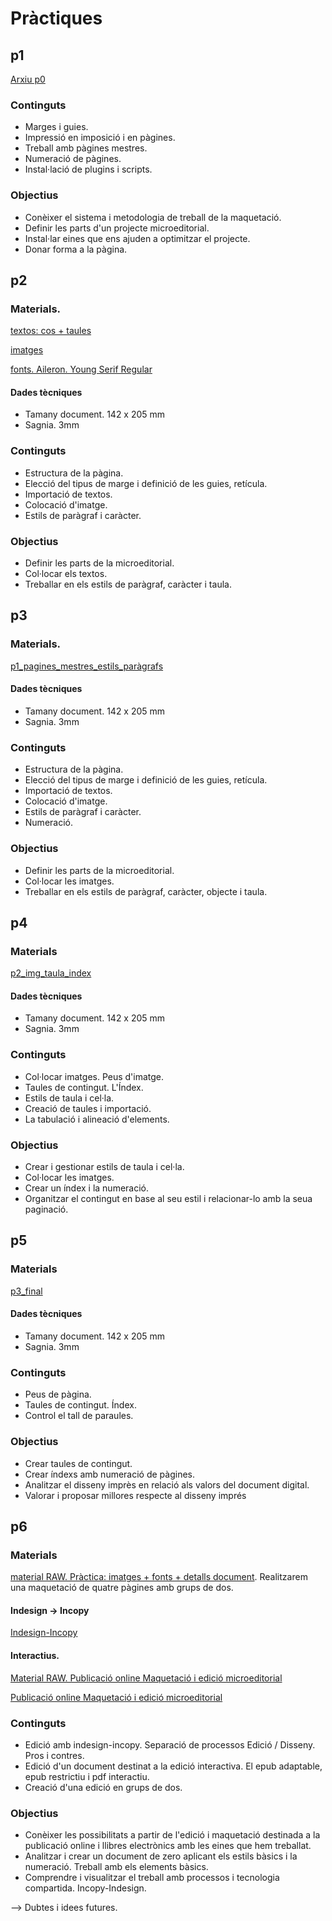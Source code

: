 # Pràctiques

## p1

[Arxiu p0](p0.zip)

### Continguts
* Marges i guies.
* Impressió en imposició i en pàgines.
* Treball amb pàgines mestres.
* Numeració de pàgines.
* Instal·lació de plugins i scripts.
### Objectius
* Conèixer el sistema i metodologia de treball de la maquetació.
* Definir les parts d'un projecte microeditorial.
* Instal·lar eines que ens ajuden a optimitzar el projecte.
* Donar forma a la pàgina.


## p2

### Materials.

[textos: cos + taules](textos.zip)

[imatges](img.zip)

[fonts. Aileron. Young Serif Regular](fonts.zip)

#### Dades tècniques
* Tamany document. 142 x 205 mm
* Sagnia. 3mm
### Continguts
* Estructura de la pàgina.
* Elecció del tipus de marge i definició de les guies, retícula.
* Importació de textos.
* Colocació d'imatge.
* Estils de paràgraf i caràcter.
### Objectius
* Definir les parts de la microeditorial.
* Col·locar els textos.
* Treballar en els estils de paràgraf, caràcter i taula.

## p3

### Materials.

[p1_pagines_mestres_estils_paràgrafs](p1_vtext.zip)

#### Dades tècniques
* Tamany document. 142 x 205 mm
* Sagnia. 3mm
### Continguts
* Estructura de la pàgina.
* Elecció del tipus de marge i definició de les guies, retícula.
* Importació de textos.
* Colocació d'imatge.
* Estils de paràgraf i caràcter.
* Numeració.
### Objectius
* Definir les parts de la microeditorial.
* Col·locar les imatges.
* Treballar en els estils de paràgraf, caràcter, objecte i taula.

## p4

### Materials
[p2_img_taula_index](p2_img_taula_index.zip)

#### Dades tècniques
* Tamany document. 142 x 205 mm
* Sagnia. 3mm
### Continguts
* Col·locar imatges. Peus d'imatge.
* Taules de contingut. L'Índex.
* Estils de taula i cel·la.
* Creació de taules i importació.
* La tabulació i alineació d'elements.
### Objectius
* Crear i gestionar estils de taula i cel·la.
* Col·locar les imatges.
* Crear un índex i la numeració.
* Organitzar el contingut en base al seu estil i relacionar-lo amb la seua paginació.

## p5

### Materials
[p3_final](p3_final.zip)
#### Dades tècniques
* Tamany document. 142 x 205 mm
* Sagnia. 3mm
### Continguts
* Peus de pàgina.
* Taules de contingut. Índex.
* Control el tall de paraules.
### Objectius
* Crear taules de contingut.
* Crear índexs amb numeració de pàgines.
* Analitzar el disseny imprès en relació als valors del document digital.
* Valorar i proposar millores respecte al disseny imprés

## p6

### Materials


[material RAW. Pràctica: imatges + fonts + detalls document](). Realitzarem una maquetació de quatre pàgines amb grups de dos.

#### Indesign -> Incopy

[Indesign-Incopy](indesign_incopy.zip)

#### Interactius.

[Material RAW. Publicació online Maquetació i edició microeditorial](interactiu_indesign.zip)

[Publicació online Maquetació i edició microeditorial](https://indd.adobe.com/view/acb28818-dd1f-4adc-9816-cd4a7e25b180)

### Continguts
* Edició amb indesign-incopy. Separació de processos Edició / Disseny. Pros i contres.
* Edició d'un document destinat a la edició interactiva. El epub adaptable, epub restrictiu i pdf interactiu.
* Creació d'una edició en grups de dos.
### Objectius
* Conèixer les possibilitats a partir de l'edició i maquetació destinada a la publicació online i llibres electrònics amb les eines que hem treballat.
* Analitzar i crear un document de zero aplicant els estils bàsics i la numeració. Treball amb els elements bàsics.
* Comprendre i visualitzar el treball amb processos i tecnologia compartida. Incopy-Indesign.

--> Dubtes i idees futures.

